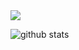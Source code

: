 
<img src="https://gyazo.com/4065574808ef0b1f4aeba62431ba0b46" />




![github stats](https://github-readme-stats.vercel.app/api?username=aby&show_icons=true&theme=dark)
